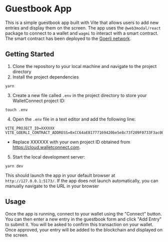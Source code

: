 # Guestbook App

This is a simple guestbook app built with Vite that allows users to add new entries and display them on the screen. The app uses the `@web3modal/react` package to connect to a wallet and `wagmi` to interact with a smart contract. The smart contract has been deployed to the [Goerli network](https://goerli.etherscan.io/address/0xCC64aE81777169420be5e8c73f209F0733F3ac00).

## Getting Started

1. Clone the repository to your local machine and navigate to the project directory
2. Install the project dependencies

```
yarn
```

3. Create a new file called `.env` in the project directory to store your WalletConnect project ID:

```
touch .env
```

4. Open the `.env` file in a text editor and add the following line:

```
VITE_PROJECT_ID=XXXXXX
VITE_GOERLI_CONTRACT_ADDRESS=0xCC64aE81777169420be5e8c73f209F0733F3ac00
```

- Replace XXXXXX with your own project ID obtained from https://cloud.walletconnect.com.

5. Start the local development server:

```
yarn dev
```

This should launch the app in your default browser at `http://127.0.0.1:5173/`. If the app does not launch automatically, you can manually navigate to the URL in your browser

## Usage

Once the app is running, connect to your wallet using the "Connect" button. You can then enter a new entry in the guestbook form and click "Add Entry" to submit it. You will be asked to confirm this transaction on your wallet. Once approved, your entry will be added to the blockchain and displayed on the screen.
